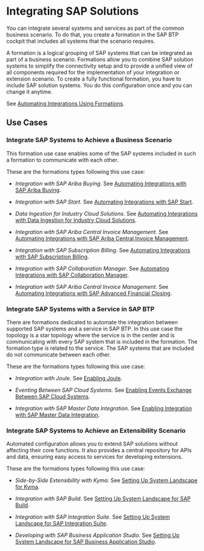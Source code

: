 <!-- loio3414bbc13ddc472a9be29b9036ad7c26 -->

# Integrating SAP Solutions

You can integrate several systems and services as part of the common business scenario. To do that, you create a formation in the SAP BTP cockpit that includes all systems that the scenario requires.

A formation is a logical grouping of SAP systems that can be integrated as part of a business scenario. Formations allow you to combine SAP solution systems to simplify the connectivity setup and to provide a unified view of all components required for the implementation of your integration or extension scenario. To create a fully functional formation, you have to include SAP solution systems. You do this configuration once and you can change it anytime.

See [Automating Integrations Using Formations](automating-integrations-using-formations-68b04fa.md).



<a name="loio3414bbc13ddc472a9be29b9036ad7c26__section_yrc_44p_fdc"/>

## Use Cases



### Integrate SAP Systems to Achieve a Business Scenario

This formation use case enables some of the SAP systems included in such a formation to communicate with each other.

These are the formations types following this use case:

-   *Integration with SAP Ariba Buying*. See [Automating Integrations with SAP Ariba Buying](automating-integrations-with-sap-ariba-buying-3c98c84.md).

-   *Integration with SAP Start*. See [Automating Integrations with SAP Start](automating-integrations-with-sap-start-f7d3f5e.md).

-   *Data Ingestion for Industry Cloud Solutions*. See [Automating Integrations with Data Ingestion for Industry Cloud Solutions](automating-integrations-with-data-ingestion-for-industry-cloud-solutions-0b23a32.md).

-   *Integration with SAP Ariba Central Invoice Management*. See [Automating Integrations with SAP Ariba Central Invoice Management](automating-integrations-with-sap-ariba-central-invoice-management-27ca5c2.md).

-   *Integration with SAP Subscription Billing*. See [Automating Integrations with SAP Subscription Billing](automating-integrations-with-sap-subscription-billing-08f42b2.md).

-   *Integration with SAP Collaboration Manager*. See [Automating Integrations with SAP Collaboration Manager](automating-integrations-with-sap-collaboration-manager-b4297f9.md).

-   *Integration with SAP Ariba Central Invoice Management*. See [Automating Integrations with SAP Advanced Financial Closing](automating-integrations-with-sap-advanced-financial-closing-46d0881.md).




### Integrate SAP Systems with a Service in SAP BTP

There are formations dedicated to automate the integration between supported SAP systems and a service in SAP BTP. In this use case the topology is a star topology where the service is in the center and is communicating with every SAP system that is included in the formation. The formation type is related to the service. The SAP systems that are included do not communicate between each other.

These are the formations types following this use case:

-   *Integration with Joule*. See [Enabling Joule](enabling-joule-e208f1f.md).

-   *Eventing Between SAP Cloud Systems*. See [Enabling Events Exchange Between SAP Cloud Systems](enabling-events-exchange-between-sap-cloud-systems-1592246.md).

-   *Integration with SAP Master Data Integration*. See [Enabling Integration with SAP Master Data Integration](enabling-integration-with-sap-master-data-integration-9743f20.md).




### Integrate SAP Systems to Achieve an Extensibility Scenario

Automated configuration allows you to extend SAP solutions without affecting their core functions. It also provides a central repository for APIs and data, ensuring easy access to services for developing extensions.

These are the formations types following this use case:

-   *Side-by-Side Extensibility with Kyma*. See [Setting Up System Landscape for Kyma](setting-up-system-landscape-for-kyma-9154051.md).

-   *Integration with SAP Build*. See [Setting Up System Landscape for SAP Build](setting-up-system-landscape-for-sap-build-6424311.md).

-   *Integration with SAP Integration Suite*. See [Setting Up System Landscape for SAP Integration Suite](setting-up-system-landscape-for-sap-integration-suite-a14c276.md).

-   *Developing with SAP Business Application Studio*. See [Setting Up System Landscape for SAP Business Application Studio](setting-up-system-landscape-for-sap-business-application-studio-272ca23.md).



